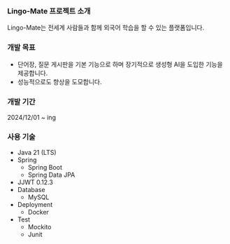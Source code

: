 ### Lingo-Mate 프로젝트 소개
Lingo-Mate는 전세계 사람들과 함께 외국어 학습을 할 수 있는 플랫폼입니다. 

### 개발 목표
- 단어장, 질문 게시판을 기본 기능으로 하며 장기적으로 생성형 AI을 도입한 기능을 제공합니다.
- 성능적으로도 향상을 도모합니다.

### 개발 기간
2024/12/01 ~ ing

### 사용 기술
- Java 21 (LTS)
- Spring
  - Spring Boot
  - Spring Data JPA
- JJWT 0.12.3
- Database
  - MySQL
- Deployment
  - Docker
- Test
  - Mockito
  - Junit
